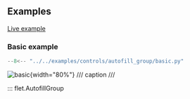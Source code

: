 ## Examples

[Live example](https://flet-controls-gallery.fly.dev/input/autofillgroup)

### Basic example

```python
--8<-- "../../examples/controls/autofill_group/basic.py"
```

![basic](../../examples/controls/autofill_group/media/basic.gif){width="80%"}
/// caption
///

::: flet.AutofillGroup
